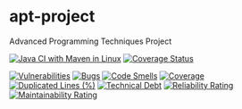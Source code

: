 # apt-project
Advanced Programming Techniques Project

[![Java CI with Maven in Linux](https://github.com/matteoluddi/apt-project/actions/workflows/maven.yml/badge.svg)](https://github.com/matteoluddi/apt-project/actions/workflows/maven.yml)
[![Coverage Status](https://coveralls.io/repos/github/matteoluddi/apt-project/badge.svg?branch=main)](https://coveralls.io/github/matteoluddi/apt-project?branch=main)

[![Vulnerabilities](https://sonarcloud.io/api/project_badges/measure?project=matteoluddi_apt-project2&metric=vulnerabilities)](https://sonarcloud.io/summary/new_code?id=matteoluddi_apt-project2)
[![Bugs](https://sonarcloud.io/api/project_badges/measure?project=matteoluddi_apt-project2&metric=bugs)](https://sonarcloud.io/summary/new_code?id=matteoluddi_apt-project2)
[![Code Smells](https://sonarcloud.io/api/project_badges/measure?project=matteoluddi_apt-project2&metric=code_smells)](https://sonarcloud.io/summary/new_code?id=matteoluddi_apt-project2)
[![Coverage](https://sonarcloud.io/api/project_badges/measure?project=matteoluddi_apt-project2&metric=coverage)](https://sonarcloud.io/summary/new_code?id=matteoluddi_apt-project2)
[![Duplicated Lines (%)](https://sonarcloud.io/api/project_badges/measure?project=matteoluddi_apt-project2&metric=duplicated_lines_density)](https://sonarcloud.io/summary/new_code?id=matteoluddi_apt-project2)
[![Technical Debt](https://sonarcloud.io/api/project_badges/measure?project=matteoluddi_apt-project2&metric=sqale_index)](https://sonarcloud.io/summary/new_code?id=matteoluddi_apt-project2)
[![Reliability Rating](https://sonarcloud.io/api/project_badges/measure?project=matteoluddi_apt-project2&metric=reliability_rating)](https://sonarcloud.io/summary/new_code?id=matteoluddi_apt-project2)
[![Maintainability Rating](https://sonarcloud.io/api/project_badges/measure?project=matteoluddi_apt-project2&metric=sqale_rating)](https://sonarcloud.io/summary/new_code?id=matteoluddi_apt-project2)
